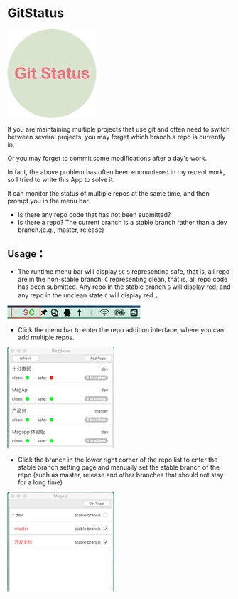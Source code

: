 # GitStatus

![Icon][0]


If you are maintaining multiple projects that use git and often need to switch between several projects, you may forget which branch a repo is currently in;

Or you may forget to commit some modifications after a day's work.

In fact, the above problem has often been encountered in my recent work, so I tried to write this App to solve it.

It can monitor the status of multiple repos at the same time, and then prompt you in the menu bar.
*  Is there any repo code that has not been submitted?
*  Is there a repo? The current branch is a stable branch rather than a dev branch.(e.g., master, release)


## Usage：

* The runtime menu bar will display `SC` `S` representing safe, that is, all repo are in the non-stable branch; `C` representing clean, that is, all repo code has been submitted. Any repo in the stable branch `S` will display red, and any repo in the unclean state `C` will display red.。

![Menu][1]

* Click the menu bar to enter the repo addition interface, where you can add multiple repos.

![Add repo][2]

* Click the branch in the lower right corner of the repo list to enter the stable branch setting page and manually set the stable branch of the repo (such as master, release and other branches that should not stay for a long time)

![Add a stable branch][3]

  [0]: https://github.com/github-xiaogang/GitStatus/blob/master/readme/icon.png
  [1]: https://github.com/github-xiaogang/GitStatus/blob/master/readme/menubar.png
  [2]: https://github.com/github-xiaogang/GitStatus/blob/master/readme/repo.png
  [3]: https://github.com/github-xiaogang/GitStatus/blob/master/readme/stable.png
